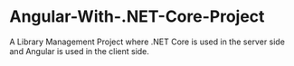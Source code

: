 # Angular-With-.NET-Core-Project
A Library Management Project where .NET Core is used in the server side and Angular is used in the client side.
